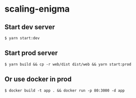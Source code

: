 # scaling-enigma

## Start dev server

```
$ yarn start:dev
```

## Start prod server

```
$ yarn build && cp -r web/dist dist/web && yarn start:prod
```

## Or use docker in prod

```
$ docker build -t app . && docker run -p 80:3000 -d app
```
